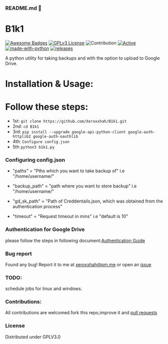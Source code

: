 ### README.md 👋
# B1k1
[![Awesome Badges](https://img.shields.io/badge/badges-awesome-green.svg)](https://github.com/Xeroxxhah/B1k1)
[![GPLv3 License](https://img.shields.io/badge/License-GPL%20v3-yellow.svg)](https://opensource.org/licenses/)
![Contribution](https://img.shields.io/badge/Contributions-Welcome-<brightgreen>)
[![Active](http://img.shields.io/badge/Status-Active-green.svg)](https://github.com/Xeroxxhah)
[![made-with-python](https://img.shields.io/badge/Made%20with-Python-1f425f.svg)](https://www.python.org/)
[![releases](https://img.shields.io/github/release/Xeroxxhah/B1k1.svg)](https://github.com/Xeroxxhah/B1k1/releases)

A python utility for taking backups and with the option to upload to Google Drive.

# Installation & Usage:

# Follow these steps: 
- 1st: ```git clone https://github.com/Xeroxxhah/B1k1.git```
- 2nd: ```cd B1k1```
- 3rd: ```pip install --upgrade google-api-python-client google-auth-httplib2 google-auth-oauthlib```
- 4th: ```Configure config.json```
- 5th  ```python3 b1k1.py```

### Configuring config.json
- "paths" = "Pths which you want to take backup of" i.e "/home/username/"

- "backup_path" = "path where you want to store backup" i.e "/home/username/"

- "gd_sk_path" = "Path of Creddentails.json, which was obtained from the authentication process"

- "timeout" = "Request timeout in mins" i.e "default is 10"


### Authentication for Google Drive
please follow the steps in following document:[Authentication Guide](https://1drv.ms/b/s!Aumu-6oUf5yPkxJgMYXNqfdkitQw?e=9462B2) 

### Bug report
Found any bug!
Report it to me at xeroxxhah@pm.me
or open an [issue](https://github.com/Xeroxxhah/B1k1/issues)

### TODO:
schedule jobs for linux and windows.

### Contributions:
All contributions are welcomed.fork this repo,improve it and [pull requests](https://github.com/Xeroxxhah/B1k1/pulls)
### License
Distributed under GPLV3.0
